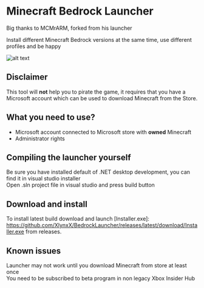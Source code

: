 # Minecraft Bedrock Launcher
Big thanks to MCMrARM, forked from his launcher

Install different Minecraft Bedrock versions at the same time, use different profiles and be happy

![alt text](https://github.com/XlynxX/BedrockLauncher/blob/master/Readme%20pics/Launcher%20photo.png)
## Disclaimer
This tool will **not** help you to pirate the game, it requires that you have a Microsoft account which can be used to download Minecraft from the Store.

## What you need to use?
- Microsoft account connected to Microsoft store with **owned** Minecraft
- Administrator rights

## Compiling the launcher yourself
Be sure you have installed default of .NET desktop development, you can find it in visual studio installer <br />
Open .sln project file in visual studio and press build button

## Download and install
To install latest build download and launch [Installer.exe]: https://github.com/XlynxX/BedrockLauncher/releases/latest/download/Installer.exe from releases.

## Known issues
Launcher may not work until you download Minecraft from store at least once <br />
You need to be subscribed to beta program in non legacy Xbox Insider Hub